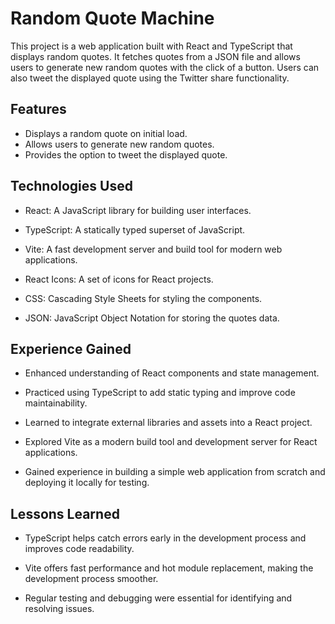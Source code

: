 
# Random Quote Machine

This project is a web application built with React and TypeScript that displays random quotes. It fetches quotes from a JSON file and allows users to generate new random quotes with the click of a button. Users can also tweet the displayed quote using the Twitter share functionality.

## Features
- Displays a random quote on initial load.
- Allows users to generate new random quotes.
- Provides the option to tweet the displayed quote.

## Technologies Used
- React: A JavaScript library for building user interfaces.

- TypeScript: A statically typed superset of JavaScript.

- Vite: A fast development server and build tool for modern web applications.

- React Icons: A set of icons for React projects.

- CSS: Cascading Style Sheets for styling the components.

- JSON: JavaScript Object Notation for storing the quotes data.

## Experience Gained
- Enhanced understanding of React components and state management.

- Practiced using TypeScript to add static typing and improve code maintainability.

- Learned to integrate external libraries and assets into a React project.

- Explored Vite as a modern build tool and development server for React applications.

- Gained experience in building a simple web application from scratch and deploying it locally for testing.

## Lessons Learned
- TypeScript helps catch errors early in the development process and improves code readability.

- Vite offers fast performance and hot module replacement, making the development process smoother.

- Regular testing and debugging were essential for identifying and resolving issues.
